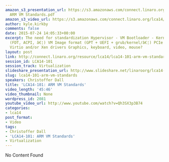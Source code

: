```yaml
---
amazon_s3_presentation_url: https://s3.amazonaws.com/connect.linaro.org/lca14/presentations/LCA14-101-
  ARM VM Standards.pdf
amazon_s3_video_url: https://s3.amazonaws.com/connect.linaro.org/lca14/videos/03-03-Monday/LCA14-101-+ARM+VM+Standards.mp4
author: kyle.kirkby
comments: false
date: 2015-07-24 14:05:33+00:00
excerpt: The need for standardization Hypervisor - VM Bootloader - Kernel interfaces
  (FDT, ACPI, â€¦) VM Image format (GPT + UEFI + grub/kernel/â€¦) PCIe support Hotplug
  Virtio and/or Xen drivers Graphics, keyboard, video, mouse?
layout: post
link: http://connect.linaro.org/resource/lca14/lca14-101-arm-vm-standards/
session_id: LCA14-101
session_track: Virtualization
slideshare_presentation_url: http://www.slideshare.net/linaroorg/lca14-101-armvmstandards
slug: lca14-101-arm-vm-standards
speakers: Christoffer Dall
title: 'LCA14-101: ARM VM Standards'
video_length: '45:46'
video_thumbnail: None
wordpress_id: 2081
youtube_video_url: http://www.youtube.com/watch?v=Qh3SX3p3B74
categories:
- lca14
post_format:
- Video
tags:
- Christoffer Dall
- 'LCA14-101: ARM VM Standards'
- Virtualization
---
```


No Content Found
